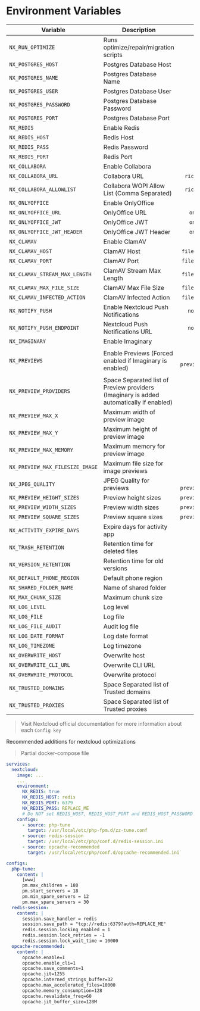 # Environment Variables

| Variable                        | Description                                                                             |            App(s)             |                                           Config Key(s)                                            |              Default               |                  Example                   |
| ------------------------------- | --------------------------------------------------------------------------------------- | :---------------------------: | :------------------------------------------------------------------------------------------------: | :--------------------------------: | :----------------------------------------: |
| `NX_RUN_OPTIMIZE`               | Runs optimize/repair/migration scripts                                                  |                               |                                                                                                    |               `true`               |                  `false`                   |
| `NX_POSTGRES_HOST`              | Postgres Database Host                                                                  |           `system`            |                                              `dbhost`                                              |                `""`                |              `192.168.1.100`               |
| `NX_POSTGRES_NAME`              | Postgres Database Name                                                                  |           `system`            |                                              `dbname`                                              |                `""`                |                `nextcloud`                 |
| `NX_POSTGRES_USER`              | Postgres Database User                                                                  |           `system`            |                                              `dbuser`                                              |                `""`                |                `nextcloud`                 |
| `NX_POSTGRES_PASSWORD`          | Postgres Database Password                                                              |           `system`            |                                            `dbpassword`                                            |                `""`                |                `my-secret`                 |
| `NX_POSTGRES_PORT`              | Postgres Database Port                                                                  |           `system`            |                                              `dbport`                                              |               `5432`               |                   `5555`                   |
| `NX_REDIS`                      | Enable Redis                                                                            |                               |                                                                                                    |               `true`               |                  `false`                   |
| `NX_REDIS_HOST`                 | Redis Host                                                                              |           `system`            |                                            `redis:host`                                            |                `""`                |               `redis.local`                |
| `NX_REDIS_PASS`                 | Redis Password                                                                          |           `system`            |                                          `redis:password`                                          |                `""`                |                `my-secret`                 |
| `NX_REDIS_PORT`                 | Redis Port                                                                              |           `system`            |                                            `redis:port`                                            |               `6379`               |                   `1234`                   |
| `NX_COLLABORA`                  | Enable Collabora                                                                        |                               |                                                                                                    |              `false`               |                   `true`                   |
| `NX_COLLABORA_URL`              | Collabora URL                                                                           |        `richdocuments`        |                                   `wopi_url` \ `public_wopi_url`                                   |                `""`                |      `https://collabora.example.com`       |
| `NX_COLLABORA_ALLOWLIST`        | Collabora WOPI Allow List (Comma Separated)                                             |        `richdocuments`        |                                          `wopi_allowlist`                                          |                `""`                |        `172.16.0.0/12,10.0.0.0/12`         |
| `NX_ONLYOFFICE`                 | Enable OnlyOffice                                                                       |                               |                                                                                                    |              `false`               |                   `true`                   |
| `NX_ONLYOFFICE_URL`             | OnlyOffice URL                                                                          |         `onlyoffice`          |                                        `DocumentServerUrl`                                         |                `""`                |      `https://onlyoffice.example.com`      |
| `NX_ONLYOFFICE_JWT`             | OnlyOffice JWT                                                                          |         `onlyoffice`          |                                            `jwt_secret`                                            |                `""`                |       `random_string_of_characters`        |
| `NX_ONLYOFFICE_JWT_HEADER`      | OnlyOffice JWT Header                                                                   |         `onlyoffice`          |                                            `jwt_header`                                            |                `""`                |              `Authorization`               |
| `NX_CLAMAV`                     | Enable ClamAV                                                                           |                               |                                                                                                    |              `false`               |                   `true`                   |
| `NX_CLAMAV_HOST`                | ClamAV Host                                                                             |       `files_antivirus`       |                                             `av_host`                                              |                `""`                |               `clamav.local`               |
| `NX_CLAMAV_PORT`                | ClamAV Port                                                                             |       `files_antivirus`       |                                             `av_port`                                              |                `""`                |                   `3310`                   |
| `NX_CLAMAV_STREAM_MAX_LENGTH`   | ClamAV Stream Max Length                                                                |       `files_antivirus`       |                                       `av_stream_max_length`                                       |             `26214400`             |                 `1048576`                  |
| `NX_CLAMAV_MAX_FILE_SIZE`       | ClamAV Max File Size                                                                    |       `files_antivirus`       |                                         `av_max_file_size`                                         |                `-1`                |                 `1048576`                  |
| `NX_CLAMAV_INFECTED_ACTION`     | ClamAV Infected Action                                                                  |       `files_antivirus`       |                                        `av_infected_action`                                        |             `only_log`             |                  `delete`                  |
| `NX_NOTIFY_PUSH`                | Enable Nextcloud Push Notifications                                                     |         `notify_push`         |                                      See `NX_NOTIFY_PUSH_URL`                                      |               `true`               |                  `false`                   |
| `NX_NOTIFY_PUSH_ENDPOINT`       | Nextcloud Push Notifications URL                                                        |         `notify_push`         |                                          `base_endpoint`                                           |                `""`                |      `https://cloud.example.com/push`      |
| `NX_IMAGINARY`                  | Enable Imaginary                                                                        |           `system`            |                                      `preview_imaginary_url`                                       |               `true`               |                  `false`                   |
| `NX_PREVIEWS`                   | Enable Previews (Forced enabled if Imaginary is enabled)                                | `system` / `previewgenerator` | `system:enable_previews`, `system:enablePreviewProviders` and see `NX_PREVIEW_`, `NX_JPEG_QUALITY` |               `true`               |                  `false`                   |
| `NX_PREVIEW_PROVIDERS`          | Space Separated list of Preview providers (Imaginary is added automatically if enabled) |           `system`            |                                     `enabledPreviewProviders`                                      |                `""`                |               `JPEG PNG BPM`               |
| `NX_PREVIEW_MAX_X`              | Maximum width of preview image                                                          |           `system`            |                                          `preview_max_x`                                           |               `2048`               |                   `1024`                   |
| `NX_PREVIEW_MAX_Y`              | Maximum height of preview image                                                         |           `system`            |                                          `preview_max_y`                                           |               `2048`               |                   `1024`                   |
| `NX_PREVIEW_MAX_MEMORY`         | Maximum memory for preview image                                                        |           `system`            |                                        `preview_max_memory`                                        |               `1024`               |                   `512`                    |
| `NX_PREVIEW_MAX_FILESIZE_IMAGE` | Maximum file size for image previews                                                    |           `system`            |                                    `preview_max_filesize_image`                                    |                `50`                |                    `25`                    |
| `NX_JPEG_QUALITY`               | JPEG Quality for previews                                                               | `system` / `previewgenerator` |                           `system:jpeg_quality` / `preview:jpeg_quality`                           |                `60`                |                    `80`                    |
| `NX_PREVIEW_HEIGHT_SIZES`       | Preview height sizes                                                                    |      `previewgenerator`       |                                           `heightSizes`                                            |               `256`                |                   `512`                    |
| `NX_PREVIEW_WIDTH_SIZES`        | Preview width sizes                                                                     |      `previewgenerator`       |                                            `widthSizes`                                            |             `256 384`              |                 `512 1024`                 |
| `NX_PREVIEW_SQUARE_SIZES`       | Preview square sizes                                                                    |      `previewgenerator`       |                                           `squareSizes`                                            |              `32 256`              |                  `64 512`                  |
| `NX_ACTIVITY_EXPIRE_DAYS`       | Expire days for activity app                                                            |           `system`            |                                       `activity_expire_days`                                       |                `90`                |                    `60`                    |
| `NX_TRASH_RETENTION`            | Retention time for deleted files                                                        |           `system`            |                                  `trashbin_retention_obligation`                                   |               `auto`               |                  `30,60`                   |
| `NX_VERSION_RETENTION`          | Retention time for old versions                                                         |           `system`            |                                  `versions_retention_obligation`                                   |               `auto`               |                  `30,60`                   |
| `NX_DEFAULT_PHONE_REGION`       | Default phone region                                                                    |           `system`            |                                       `default_phone_region`                                       |                `GR`                |                    `US`                    |
| `NX_SHARED_FOLDER_NAME`         | Name of shared folder                                                                   |           `system`            |                                        `share_folder_name`                                         |              `Shared`              |                  `Common`                  |
| `NX_MAX_CHUNK_SIZE`             | Maximum chunk size                                                                      |            `files`            |                                          `max_chunk_size`                                          |             `10485760`             |                `104857600`                 |
| `NX_LOG_LEVEL`                  | Log level                                                                               |           `system`            |                                             `loglevel`                                             |                `2`                 |                    `0`                     |
| `NX_LOG_FILE`                   | Log file                                                                                |           `system`            |                                             `logfile`                                              | `/var/www/html/data/nextcloud.log` |           `/logs/nextcloud.log`            |
| `NX_LOG_FILE_AUDIT`             | Audit log file                                                                          |           `system`            |                                           `logfile_file`                                           |   `/var/www/html/data/audit.log`   |             `/logs/audit.log`              |
| `NX_LOG_DATE_FORMAT`            | Log date format                                                                         |           `system`            |                                          `logdateformat`                                           |           `d/m/Y H:i:s`            |              `D d/m/Y H:i:s`               |
| `NX_LOG_TIMEZONE`               | Log timezone                                                                            |           `system`            |                                           `logtimezone`                                            |               `$TZ`                |              `Europe/Athens`               |
| `NX_OVERWRITE_HOST`             | Overwrite host                                                                          |           `system`            |                                          `overwritehost`                                           |                `""`                |            `cloud.example.com`             |
| `NX_OVERWRITE_CLI_URL`          | Overwrite CLI URL                                                                       |           `system`            |                                        `overwrite.cli.url`                                         |                `""`                |        `https://cloud.example.com`         |
| `NX_OVERWRITE_PROTOCOL`         | Overwrite protocol                                                                      |           `system`            |                                        `overwriteprotocol`                                         |                `""`                |                  `https`                   |
| `NX_TRUSTED_DOMAINS`            | Space Separated list of Trusted domains                                                 |           `system`            |                                         `trusted_domains`                                          |                `""`                |       `localhost cloud.example.com`        |
| `NX_TRUSTED_PROXIES`            | Space Separated list of Trusted proxies                                                 |           `system`            |                                         `trusted_proxies`                                          |                `""`                | `10.0.0.0/8 172.16.0.0./12 192.168.0.0/16` |

> Visit Nextcloud official documentation for more information about each `Config key`

Recommended additions for nextcloud optimizations

> Partial docker-compose file

```yaml
services:
  nextcloud:
    image: ...
    ...
    environment:
      NX_REDIS: true
      NX_REDIS_HOST: redis
      NX_REDIS_PORT: 6379
      NX_REDIS_PASS: REPLACE_ME
      # Do NOT set REDIS_HOST, REDIS_HOST_PORT and REDIS_HOST_PASSWORD
    configs:
      - source: php-tune
        target: /usr/local/etc/php-fpm.d/zz-tune.conf
      - source: redis-session
        target: /usr/local/etc/php/conf.d/redis-session.ini
      - source: opcache-recommended
        target: /usr/local/etc/php/conf.d/opcache-recommended.ini

configs:
  php-tune:
    content: |
      [www]
      pm.max_children = 180
      pm.start_servers = 18
      pm.min_spare_servers = 12
      pm.max_spare_servers = 30
  redis-session:
    content: |
      session.save_handler = redis
      session.save_path = "tcp://redis:6379?auth=REPLACE_ME"
      redis.session.locking_enabled = 1
      redis.session.lock_retries = -1
      redis.session.lock_wait_time = 10000
  opcache-recommended:
    content: |
      opcache.enable=1
      opcache.enable_cli=1
      opcache.save_comments=1
      opcache.jit=1255
      opcache.interned_strings_buffer=32
      opcache.max_accelerated_files=10000
      opcache.memory_consumption=128
      opcache.revalidate_freq=60
      opcache.jit_buffer_size=128M
```
